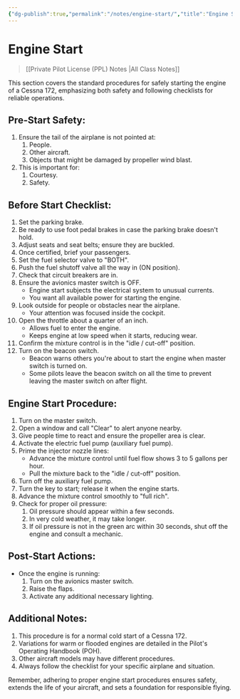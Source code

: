 ```yaml
---
{"dg-publish":true,"permalink":"/notes/engine-start/","title":"Engine Start","tags":["aviation","classnotes"]}
---
```



# Engine Start
> [[Private Pilot License (PPL) Notes \|All Class Notes]]

This section covers the standard procedures for safely starting the engine of a Cessna 172, emphasizing both safety and following checklists for reliable operations.

## Pre-Start Safety:

1. Ensure the tail of the airplane is not pointed at:
    1. People.
    2. Other aircraft.
    3. Objects that might be damaged by propeller wind blast.
2. This is important for:
    1. Courtesy.
    2. Safety.

## Before Start Checklist:

1. Set the parking brake.
2. Be ready to use foot pedal brakes in case the parking brake doesn't hold.
3. Adjust seats and seat belts; ensure they are buckled.
4. Once certified, brief your passengers.
5. Set the fuel selector valve to "BOTH".
6. Push the fuel shutoff valve all the way in (ON position).
7. Check that circuit breakers are in.
8. Ensure the avionics master switch is OFF.
    - Engine start subjects the electrical system to unusual currents.
    - You want all available power for starting the engine.
9. Look outside for people or obstacles near the airplane.
    - Your attention was focused inside the cockpit.
10. Open the throttle about a quarter of an inch.
    - Allows fuel to enter the engine.
    - Keeps engine at low speed when it starts, reducing wear.
11. Confirm the mixture control is in the "idle / cut-off" position.
12. Turn on the beacon switch.
    - Beacon warns others you're about to start the engine when master switch is turned on.
    - Some pilots leave the beacon switch on all the time to prevent leaving the master switch on after flight.

## Engine Start Procedure:

1. Turn on the master switch.
2. Open a window and call "Clear" to alert anyone nearby.
3. Give people time to react and ensure the propeller area is clear.
4. Activate the electric fuel pump (auxiliary fuel pump).
5. Prime the injector nozzle lines:
    - Advance the mixture control until fuel flow shows 3 to 5 gallons per hour.
    - Pull the mixture back to the "idle / cut-off" position.
6. Turn off the auxiliary fuel pump.
7. Turn the key to start; release it when the engine starts.
8. Advance the mixture control smoothly to "full rich".
9. Check for proper oil pressure:
    1. Oil pressure should appear within a few seconds.
    2. In very cold weather, it may take longer.
    3. If oil pressure is not in the green arc within 30 seconds, shut off the engine and consult a mechanic.

## Post-Start Actions:

- Once the engine is running:
	1. Turn on the avionics master switch.
	2. Raise the flaps.
	3. Activate any additional necessary lighting.

## Additional Notes:

1. This procedure is for a normal cold start of a Cessna 172.
2. Variations for warm or flooded engines are detailed in the Pilot's Operating Handbook (POH).
3. Other aircraft models may have different procedures.
4. Always follow the checklist for your specific airplane and situation.

Remember, adhering to proper engine start procedures ensures safety, extends the life of your aircraft, and sets a foundation for responsible flying.